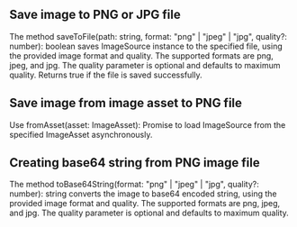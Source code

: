 ## Save image to PNG or JPG file
The method saveToFile(path: string, format: "png" | "jpeg" | "jpg", quality?: number): boolean saves ImageSource instance to the specified file, using the provided image format and quality. The supported formats are png, jpeg, and jpg. The quality parameter is optional and defaults to maximum quality. Returns true if the file is saved successfully.
<snippet id='image-source-save-from-file'/>
<snippet id='image-source-save-from-file-ts'/>

## Save image from image asset to PNG file
Use fromAsset(asset: ImageAsset): Promise<ImageSource> to load ImageSource from the specified ImageAsset asynchronously.
<snippet id='image-source-save-from-asset'/>
<snippet id='image-source-save-from-asset-ts'/>

## Creating base64 string from PNG image file
The method toBase64String(format: "png" | "jpeg" | "jpg", quality?: number): string converts the image to base64 encoded string, using the provided image format and quality. The supported formats are png, jpeg, and jpg. The quality parameter is optional and defaults to maximum quality.
<snippet id='image-source-create-base64'/>
<snippet id='image-source-create-base64-ts'/>
